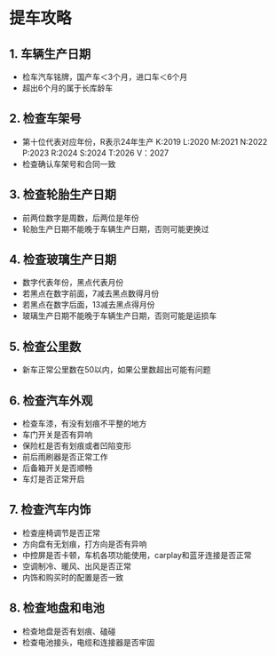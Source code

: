 # 提车攻略

## 1. 车辆生产日期
- 检车汽车铭牌，国产车＜3个月，进口车＜6个月
- 超出6个月的属于长库龄车

## 2. 检查车架号
- 第十位代表对应年份，R表示24年生产
K:2019 L:2020 M:2021 N:2022 P:2023 R:2024 S:2024 T:2026 V：2027
- 检查确认车架号和合同一致

## 3. 检查轮胎生产日期
- 前两位数字是周数，后两位是年份
- 轮胎生产日期不能晚于车辆生产日期，否则可能更换过

## 4. 检查玻璃生产日期
- 数字代表年份，黑点代表月份
- 若黑点在数字前面，7减去黑点数得月份
- 若黑点在数字后面，13减去黑点得月份
- 玻璃生产日期不能晚于车辆生产日期，否则可能是运损车

## 5. 检查公里数
- 新车正常公里数在50以内，如果公里数超出可能有问题

## 6. 检查汽车外观
- 检查车漆，有没有划痕不平整的地方
- 车门开关是否有异响
- 保险杠是否有划痕或者凹陷变形
- 前后雨刷器是否正常工作
- 后备箱开关是否顺畅
- 车灯是否正常开启

## 7. 检查汽车内饰
- 检查座椅调节是否正常
- 方向盘有无划痕，打方向是否有异响
- 中控屏是否卡顿，车机各项功能使用，carplay和蓝牙连接是否正常
- 空调制冷、暖风、出风是否正常
- 内饰和购买时的配置是否一致

## 8. 检查地盘和电池
- 检查地盘是否有划痕、磕碰
- 检查电池接头，电缆和连接器是否牢固